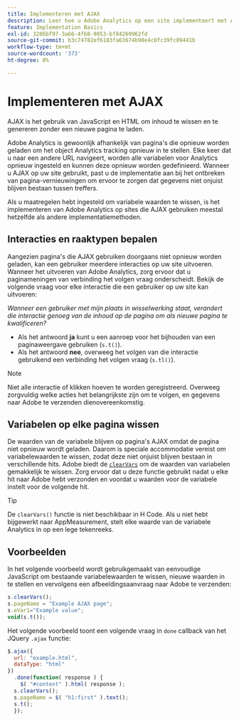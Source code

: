 ```yaml
---
title: Implementeren met AJAX
description: Leer hoe u Adobe Analytics op een site implementeert met AJAX.
feature: Implementation Basics
exl-id: 3286bf97-3a66-4f68-9053-bf84269962fd
source-git-commit: b3c74782ef6183fa63674b98e4c0fc39fc09441b
workflow-type: tm+mt
source-wordcount: '373'
ht-degree: 0%

---
```


# Implementeren met AJAX

AJAX is het gebruik van JavaScript en HTML om inhoud te wissen en te genereren zonder een nieuwe pagina te laden.

Adobe Analytics is gewoonlijk afhankelijk van pagina&#39;s die opnieuw worden geladen om het object Analytics tracking opnieuw in te stellen. Elke keer dat u naar een andere URL navigeert, worden alle variabelen voor Analytics opnieuw ingesteld en kunnen deze opnieuw worden gedefinieerd. Wanneer u AJAX op uw site gebruikt, past u de implementatie aan bij het ontbreken van pagina-vernieuwingen om ervoor te zorgen dat gegevens niet onjuist blijven bestaan tussen treffers.

Als u maatregelen hebt ingesteld om variabele waarden te wissen, is het implementeren van Adobe Analytics op sites die AJAX gebruiken meestal hetzelfde als andere implementatiemethoden.

## Interacties en raaktypen bepalen

Aangezien pagina&#39;s die AJAX gebruiken doorgaans niet opnieuw worden geladen, kan een gebruiker meerdere interacties op uw site uitvoeren. Wanneer het uitvoeren van Adobe Analytics, zorg ervoor dat u paginameningen van verbinding het volgen vraag onderscheidt. Bekijk de volgende vraag voor elke interactie die een gebruiker op uw site kan uitvoeren:

*Wanneer een gebruiker met mijn plaats in wisselwerking staat, verandert die interactie genoeg van de inhoud op de pagina om als nieuwe pagina te kwalificeren?*

* Als het antwoord **ja** kunt u een aanroep voor het bijhouden van een paginaweergave gebruiken (`s.t()`).
* Als het antwoord **nee**, overweeg het volgen van die interactie gebruikend een verbinding het volgen vraag (`s.tl()`).

>[!NOTE]
>
>Niet alle interactie of klikken hoeven te worden geregistreerd. Overweeg zorgvuldig welke acties het belangrijkste zijn om te volgen, en gegevens naar Adobe te verzenden dienovereenkomstig.

## Variabelen op elke pagina wissen

De waarden van de variabele blijven op pagina&#39;s AJAX omdat de pagina niet opnieuw wordt geladen. Daarom is speciale accommodatie vereist om variabelewaarden te wissen, zodat deze niet onjuist blijven bestaan in verschillende hits. Adobe biedt de [`clearVars`](../vars/functions/clearvars.md) om de waarden van variabelen gemakkelijk te wissen. Zorg ervoor dat u deze functie gebruikt nadat u elke hit naar Adobe hebt verzonden en voordat u waarden voor de variabele instelt voor de volgende hit.

>[!TIP]
>
>De `clearVars()` functie is niet beschikbaar in H Code. Als u niet hebt bijgewerkt naar AppMeasurement, stelt elke waarde van de variabele Analytics in op een lege tekenreeks.

## Voorbeelden

In het volgende voorbeeld wordt gebruikgemaakt van eenvoudige JavaScript om bestaande variabelewaarden te wissen, nieuwe waarden in te stellen en vervolgens een afbeeldingsaanvraag naar Adobe te verzenden:

```js
s.clearVars();
s.pageName = "Example AJAX page";
s.eVar1="Example value";
void(s.t());
```

Het volgende voorbeeld toont een volgende vraag in `done` callback van het JQuery `.ajax` functie:

```js
$.ajax({
  url: "example.html",
  dataType: "html"
})
  .done(function( response ) {
    $( "#content" ).html( response );
  s.clearVars();
  s.pageName = $( "h1:first" ).text();
  s.t();
  });
```
